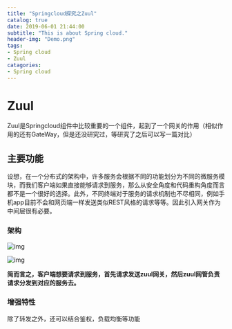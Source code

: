 ```yaml
---
title: "Springcloud探究之Zuul"
catalog: true
date: 2019-06-01 21:44:00
subtitle: "This is about Spring cloud."
header-img: "Demo.png"
tags:
- Spring cloud
- Zuul
catagories:
- Spring cloud
---
```


# Zuul

Zuul是Springcloud组件中比较重要的一个组件，起到了一个网关的作用（相似作用的还有GateWay，但是还没研究过，等研究了之后可以写一篇对比）



## 主要功能

设想，在一个分布式的架构中，许多服务会根据不同的功能划分为不同的微服务模块，而我们客户端如果直接能够请求到服务，那么从安全角度和代码重构角度而言都不是一个很好的选择。此外，不同终端对于服务的请求机制也不尽相同，例如手机app目前不会和网页端一样发送类似REST风格的请求等等。因此引入网关作为中间层很有必要。



### 架构

![img](http://www.xdlysk.com/wp-content/uploads/2018/02/gateway.png)

![img](https://img.mukewang.com/5b4f1bfd000113fa12000644.jpg)

**简而言之，客户端想要请求到服务，首先请求发送zuul网关，然后zuul网管负责请求分发到对应的服务去。**



### 增强特性

除了转发之外，还可以结合鉴权，负载均衡等功能

